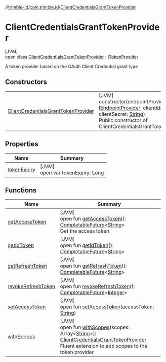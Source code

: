 //[trimble-id](../../../index.md)/[com.trimble.id](../index.md)/[ClientCredentialsGrantTokenProvider](index.md)

# ClientCredentialsGrantTokenProvider

[JVM]\
open class [ClientCredentialsGrantTokenProvider](index.md) : [ITokenProvider](../-i-token-provider/index.md)

A token provider based on the OAuth Client Credential grant type

## Constructors

| | |
|---|---|
| [ClientCredentialsGrantTokenProvider](-client-credentials-grant-token-provider.md) | [JVM]<br>constructor(endpointProvider: [IEndpointProvider](../-i-endpoint-provider/index.md), clientId: [String](https://docs.oracle.com/javase/8/docs/api/java/lang/String.html), clientSecret: [String](https://docs.oracle.com/javase/8/docs/api/java/lang/String.html))<br>Public constructor of ClientCredentialsGrantTokenProvider |

## Properties

| Name | Summary |
|---|---|
| [tokenExpiry](token-expiry.md) | [JVM]<br>open var [tokenExpiry](token-expiry.md): [Long](https://docs.oracle.com/javase/8/docs/api/java/lang/Long.html) |

## Functions

| Name | Summary |
|---|---|
| [getAccessToken](get-access-token.md) | [JVM]<br>open fun [getAccessToken](get-access-token.md)(): [CompletableFuture](https://docs.oracle.com/javase/8/docs/api/java/util/concurrent/CompletableFuture.html)&lt;[String](https://docs.oracle.com/javase/8/docs/api/java/lang/String.html)&gt;<br>Get the access token |
| [getIdToken](../-i-token-provider/get-id-token.md) | [JVM]<br>open fun [getIdToken](../-i-token-provider/get-id-token.md)(): [CompletableFuture](https://docs.oracle.com/javase/8/docs/api/java/util/concurrent/CompletableFuture.html)&lt;[String](https://docs.oracle.com/javase/8/docs/api/java/lang/String.html)&gt; |
| [getRefreshToken](../-i-token-provider/get-refresh-token.md) | [JVM]<br>open fun [getRefreshToken](../-i-token-provider/get-refresh-token.md)(): [CompletableFuture](https://docs.oracle.com/javase/8/docs/api/java/util/concurrent/CompletableFuture.html)&lt;[String](https://docs.oracle.com/javase/8/docs/api/java/lang/String.html)&gt; |
| [revokeRefreshToken](../-i-token-provider/revoke-refresh-token.md) | [JVM]<br>open fun [revokeRefreshToken](../-i-token-provider/revoke-refresh-token.md)(): [CompletableFuture](https://docs.oracle.com/javase/8/docs/api/java/util/concurrent/CompletableFuture.html)&lt;[Integer](https://docs.oracle.com/javase/8/docs/api/java/lang/Integer.html)&gt; |
| [setAccessToken](set-access-token.md) | [JVM]<br>open fun [setAccessToken](set-access-token.md)(accessToken: [String](https://docs.oracle.com/javase/8/docs/api/java/lang/String.html)) |
| [withScopes](with-scopes.md) | [JVM]<br>open fun [withScopes](with-scopes.md)(scopes: Array&lt;[String](https://docs.oracle.com/javase/8/docs/api/java/lang/String.html)&gt;): [ClientCredentialsGrantTokenProvider](index.md)<br>Fluent extension to add scopes to the token provider |

